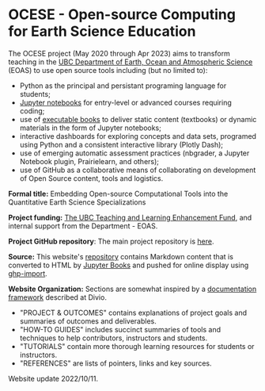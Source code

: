 
# OCESE - Open-source Computing for Earth Science Education

The OCESE project (May 2020 through Apr 2023) aims to transform teaching in the [UBC Department of Earth, Ocean and Atmospheric Science](https://www.eoas.ubc.ca) (EOAS) to use open source tools including (but no limited to):

* Python as the principal and persistant programing language for students; 
* [Jupyter notebooks](https://www.jupyter.org) for entry-level or advanced courses requiring coding;
* use of [executable books](https://executablebooks.org/en/latest/) to deliver static content (textbooks) or dynamic materials in the form of Jupyter notebooks;
* interactive dashboards for exploring concepts and data sets, programed using Python and a consistent interactive library (Plotly Dash);
* use of emerging automatic assessment practices (nbgrader, a Jupyter Notebook plugin, Prairielearn, and others);
* use of GitHub as a collaborative means of collaborating on development of Open Source content, tools and logistics.

**Formal title:** Embedding Open-source Computational Tools into the Quantitative Earth Science Specializations

**Project funding:** [The UBC Teaching and Learning Enhancement Fund](https://tlef.ubc.ca/funded-proposals/entry/714/), and internal support from the Department - EOAS.

**Project GitHub repository**: The main project repository is [here](https://github.com/eoas-ubc/eoas_tlef).

**Source:** This website's [repository](https://github.com/eoas-ubc/eoas-ubc.github.io) contains Markdown content that is converted to HTML by [Jupyter Books](https://jupyterbook.org/intro.html) and pushed for online display using [ghp-import](https://pypi.org/project/ghp-import/). 

**Website Organization:** Sections are somewhat inspired by a [documentation framework](https://documentation.divio.com/) described at Divio.

* "PROJECT & OUTCOMES" contains explanations of project goals and summaries of outcomes and deliverables.
* "HOW-TO GUIDES" includes succinct summaries of tools and techniques to help contributors, instructors and students.
* "TUTORIALS" contain more thorough learning resources for students or instructors.
* "REFERENCES" are lists of pointers, links and key sources.

Website update 2022/10/11.
